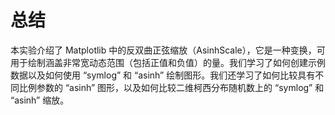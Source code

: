 # 总结

本实验介绍了 Matplotlib 中的反双曲正弦缩放（AsinhScale），它是一种变换，可用于绘制涵盖非常宽动态范围（包括正值和负值）的量。我们学习了如何创建示例数据以及如何使用 “symlog” 和 “asinh” 绘制图形。我们还学习了如何比较具有不同比例参数的 “asinh” 图形，以及如何比较二维柯西分布随机数上的 “symlog” 和 “asinh” 缩放。
